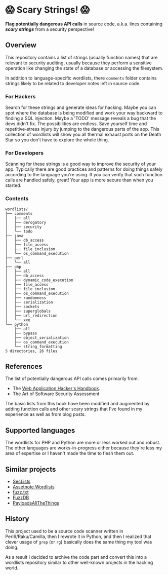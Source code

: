 # :scream: Scary Strings! :scream:

**Flag potentially dangerous API calls** in source code, a.k.a. lines containing **_scary strings_** from a security perspective!

## Overview
This repository contains a list of strings (usually function names) that are relevant to security auditing, usually because
they perform a sensitive operation like changing the state of a database or accessing the filesystem.

In addition to language-specific wordlists, there `comments` folder contains strings likely to be related to
developer notes left in source code.

### For Hackers
Search for these strings and generate ideas for hacking. Maybe you can spot where the database is being modified and work
your way backward to finding a SQL injection. Maybe a 'TODO' message reveals a bug that the devs didn't fix. The possibilities
are endless. Save yourself time and repetitive-stress injury by jumping to the dangerous parts of the app. This collection
of wordlists will show you all thermal exhaust ports on the Death Star so you don't have to explore the whole thing.

### For Developers
Scanning for these strings is a good way to improve the security of your app. Typically there are good practices and patterns
for doing things safely according to the language you're using. If you can verify that such function calls are handled safely, 
great! Your app is more secure than when you started.

### Contents
```
wordlists/
├── comments
│   ├── all
│   ├── derogatory
│   ├── security
│   └── todo
├── java
│   ├── db_access
│   ├── file_access
│   ├── file_inclusion
│   └── os_command_execution
├── perl
│   └── all
├── php
│   ├── all
│   ├── db_access
│   ├── dynamic_code_execution
│   ├── file_access
│   ├── file_inclusion
│   ├── os_command_execution
│   ├── randomness
│   ├── serialization
│   ├── sockets
│   ├── superglobals
│   ├── url_redirection
│   └── xxe
└── python
    ├── all
    ├── bypass
    ├── object_serialization
    ├── os_command_execution
    └── string_formatting
5 directories, 26 files
```

## References
The list of potentially dangerous API calls comes primarily from:

- The [Web Application Hacker's Handbook](http://mdsec.net/wahh/).
- The Art of Software Security Assessment

The basic lists from this book have been modified and augmented by adding function calls and other scary strings that I've
found in my experience as well as from blog posts.

## Supported languages

The wordlists for PHP and Python are more or less worked out and robust. The other languages are works-in-progress
either because they're less my area of expertise or I haven't made the time to flesh them out.

## Similar projects

- [SecLists](https://github.com/danielmiessler/SecLists)
- [Assetnote Wordlists](https://wordlists.assetnote.io/)
- [fuzz.txt](https://github.com/Bo0oM/fuzz.txt)
- [FuzzDB](https://github.com/fuzzdb-project/fuzzdb)
- [PayloadsAllTheThings](https://github.com/swisskyrepo/PayloadsAllTheThings)

## History

This project used to be a source code scanner written in Perl6/Raku/Camilla, 
then I rewrote it in Python, and then I realized that clever usage of `grep` (or `rg`) 
basically does the same thing my tool was doing.

As a result I decided to archive the code part and convert this into a wordlists repository
similar to other well-known projects in the hacking world. 
